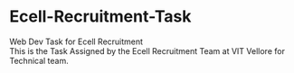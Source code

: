 # Ecell-Recruitment-Task
Web Dev Task for Ecell Recruitment
<br>
This is the Task Assigned by the Ecell Recruitment Team at VIT Vellore for Technical team.
